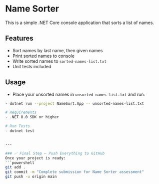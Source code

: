 # Name Sorter

This is a simple .NET Core console application that sorts a list of names.

## Features
- Sort names by last name, then given names
- Print sorted names to console
- Write sorted names to `sorted-names-list.txt`
- Unit tests included

## Usage
- Place your unsorted names in `unsorted-names-list.txt` and run:

```bash
- dotnet run --project NameSort.App -- unsorted-names-list.txt

# Requirements
- .NET 8.0 SDK or higher

# Run Tests
- dotnet test


---

### ✅ Final Step — Push Everything to GitHub
Once your project is ready:
```powershell
git add .
git commit -m "Complete submission for Name Sorter assessment"
git push -u origin main

